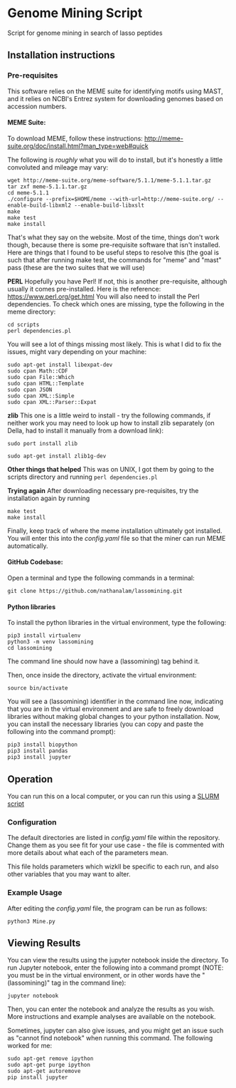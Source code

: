 # Genome Mining Script
Script for genome mining in search of lasso peptides

## Installation instructions

### Pre-requisites
This software relies on the MEME suite for identifying motifs using MAST, and it relies on NCBI's Entrez system for downloading genomes based on accession numbers.

#### MEME Suite:
To download MEME, follow these instructions: http://meme-suite.org/doc/install.html?man_type=web#quick

The following is *roughly* what you will do to install, but it's honestly a little convoluted and mileage may vary:
```
wget http://meme-suite.org/meme-software/5.1.1/meme-5.1.1.tar.gz
tar zxf meme-5.1.1.tar.gz
cd meme-5.1.1
./configure --prefix=$HOME/meme --with-url=http://meme-suite.org/ --enable-build-libxml2 --enable-build-libxslt
make
make test
make install
```
That's what they say on the website. Most of the time, things don't work though, because there is some pre-requisite software that isn't installed. Here are things that I found to be useful steps to resolve this (the goal is such that after running make test, the commands for "meme" and "mast" pass (these are the two suites that we will use)

**PERL**
Hopefully you have Perl! If not, this is another pre-requisite, although usually it comes pre-installed. Here is the reference: https://www.perl.org/get.html
You will also need to install the Perl dependencies. To check which ones are missing, type the following in the meme directory:
```
cd scripts
perl dependencies.pl
```
You will see a lot of things missing most likely. This is what I did to fix the issues, might vary depending on your machine:
```
sudo apt-get install libexpat-dev
sudo cpan Math::CDF
sudo cpan File::Which
sudo cpan HTML::Template
sudo cpan JSON
sudo cpan XML::Simple
sudo cpan XML::Parser::Expat
```

**zlib**
This one is a little weird to install - try the following commands, if neither work you may need to look up how to install zlib separately (on Della, had to install it manually from a download link):
```
sudo port install zlib
```
```
sudo apt-get install zlib1g-dev
```
**Other things that helped**
This was on UNIX, I got them by going to the scripts directory and running `perl dependencies.pl`

**Trying again**
After downloading necessary pre-requisites, try the installation again by running
```
make test
make install
```

Finally, keep track of where the meme installation ultimately got installed. You will enter this into the *config.yaml* file so that the miner can run MEME automatically.

#### GitHub Codebase:
Open a terminal and type the following commands in a terminal:
```
git clone https://github.com/nathanalam/lassomining.git
```

#### Python libraries
To install the python libraries in the virtual environment, type the following:
```
pip3 install virtualenv
python3 -m venv lassomining
cd lassomining
```
The command line should now have a (lassomining) tag behind it.

Then, once inside the directory, activate the virtual environment:
```
source bin/activate
```
You will see a (lassomining) identifier in the command line now, indicating that you are in the virtual environment and are safe to freely download libraries without making global changes to your python installation. Now, you can install the necessary libraries (you can copy and paste the following into the command prompt):
```
pip3 install biopython
pip3 install pandas
pip3 install jupyter
```
## Operation
You can run this on a local computer, or you can run this using a [SLURM script](https://researchcomputing.princeton.edu/education/online-tutorials/getting-started/introducing-slurm)

### Configuration
The default directories are listed in *config.yaml* file within the repository. Change them as you see fit for your use case - the file is commented with more details about what each of the parameters mean.

This file holds parameters which wizkll be specific to each run, and also other variables that you may want to alter.

### Example Usage
After editing the *config.yaml* file, the program can be run as follows:
```
python3 Mine.py
```

## Viewing Results
You can view the results using the jupyter notebook inside the directory. To run Jupyter notebook, enter the following into a command prompt (NOTE: you must be in the virtual environment, or in other words have the "(lassomining)" tag in the command line):
```
jupyter notebook
```
Then, you can enter the notebook and analyze the results as you wish. More instructions and example analyses are available on the notebook.

Sometimes, jupyter can also give issues, and you might get an issue such as "cannot find notebook" when running this command. The following worked for me:
```
sudo apt-get remove ipython
sudo apt-get purge ipython
sudo apt-get autoremove
pip install jupyter
```
